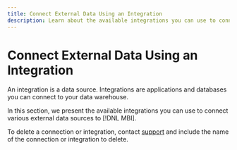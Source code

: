 ```yaml
---
title: Connect External Data Using an Integration
description: Learn about the available integrations you can use to connect various external data sources to [!DNL MBI].
---
```

# Connect External Data Using an Integration

An integration is a data source. Integrations are applications and databases you can connect to your data warehouse.

In this section, we present the available integrations you can use to connect various external data sources to [!DNL MBI].

To delete a connection or integration, contact [support](../../../guide-overview.md) and include the name of the connection or integration to delete.
